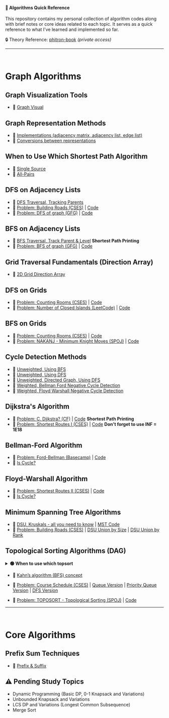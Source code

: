 #### 📖 Algorithms Quick Reference

This repository contains my personal collection of algorithm codes along with brief notes or core ideas related to each topic. It serves as a quick reference to what I’ve learned and implemented so far.

🔒 Theory Reference: [phitron-book](https://phitron.io/phitron-book/introduction-to-algorithms-01)  *(private access)*  

---
<br>

# Graph Algorithms

## Graph Visualization Tools
- 🔗 [Graph Visual](https://csacademy.com/app/graph_editor)

## Graph Representation Methods
- 🔗 [Implementations (adjacency matrix, adjacency list, edge list)](https://github.com/sabbirahmedfahim/Introduction-to-Algorithms/blob/main/WEEK_01/README.md)
- 🔗 [Conversions between representations](https://github.com/sabbirahmedfahim/Introduction-to-Algorithms/blob/main/WEEK_04/README.md)

## When to Use Which Shortest Path Algorithm
- 🔗 [Single Source](https://github.com/sabbirahmedfahim/Introduction-to-Algorithms/blob/main/WEEK_02/module_7/0_why_bellman_ford_algorithm.markdown)
- 🔗 [All-Pairs](https://github.com/sabbirahmedfahim/Introduction-to-Algorithms/blob/main/WEEK_02/module_7/3_why_floyd_warshall.markdown)

## DFS on Adjacency Lists
- 🔗 [DFS Traversal, Tracking Parents](https://github.com/sabbirahmedfahim/Introduction-to-Algorithms/blob/main/WEEK_01/module_3/2_dfs.cpp)
- 🔗 [Problem: Building Roads (CSES)](https://cses.fi/problemset/task/1666/) | [Code](https://github.com/sabbirahmedfahim/Introduction-to-Algorithms/blob/main/CP-Code/Building_Roads__DFS.cpp)
- 🔗 [Problem: DFS of graph (GFG)](https://www.geeksforgeeks.org/problems/depth-first-traversal-for-a-graph/1) | [Code](https://github.com/sabbirahmedfahim/Introduction-to-Algorithms/blob/main/CP-Code/dfs_of_graph__gfg.cpp)

## BFS on Adjacency Lists
- 🔗 [BFS Traversal, Track Parent & Level](https://github.com/sabbirahmedfahim/Introduction-to-Algorithms/blob/main/WEEK_01/module_2/12_bfs_shortest_path_printing.cpp) **Shortest Path Printing**
- 🔗 [Problem: BFS of graph (GFG)](https://www.geeksforgeeks.org/problems/bfs-traversal-of-graph/1?utm_source=geeksforgeeks&utm_medium=ml_article_practice_tab&utm_campaign=article_practice_tab) | [Code](https://github.com/sabbirahmedfahim/Introduction-to-Algorithms/blob/main/CP-Code/bfs_of_graph__gfg.cpp)

## Grid Traversal Fundamentals (Direction Array)
- 🔗 [2D Grid Direction Array](https://github.com/sabbirahmedfahim/Introduction-to-Algorithms/blob/main/WEEK_01/module_3/3_2D_grid.markdown)

## DFS on Grids
- 🔗 [Problem: Counting Rooms (CSES)](https://cses.fi/problemset/task/1192) | [Code](https://github.com/sabbirahmedfahim/Introduction-to-Algorithms/blob/main/CP-Code/Counting_Rooms__DFS.cpp)
- 🔗 [Problem: Number of Closed Islands (LeetCode)](https://leetcode.com/problems/number-of-closed-islands/description/) | [Code](https://github.com/sabbirahmedfahim/Introduction-to-Algorithms/blob/main/CP-Code/Number_of_Closed_Islands__LeetCode.cpp)

## BFS on Grids
- 🔗 [Problem: Counting Rooms (CSES)](https://cses.fi/problemset/task/1192) | [Code](https://github.com/sabbirahmedfahim/Introduction-to-Algorithms/blob/main/CP-Code/Counting_Rooms__BFS.cpp)
- 🔗 [Problem: NAKANJ - Minimum Knight Moves (SPOJ)](https://www.spoj.com/problems/NAKANJ/) | [Code](https://github.com/sabbirahmedfahim/Introduction-to-Algorithms/blob/main/CP-Code/Minimum_Knight_moves__BFS.cpp) 

## Cycle Detection Methods
- 🔗 [Unweighted, Using BFS](https://github.com/sabbirahmedfahim/Introduction-to-Algorithms/blob/main/WEEK_02/module_5/1_cycle_detect_using_bfs.cpp)
- 🔗 [Unweighted, Using DFS](https://github.com/sabbirahmedfahim/Introduction-to-Algorithms/blob/main/WEEK_02/module_5/2_cycle_detect_using_dfs.cpp)
- 🔗 [Unweighted, Directed Graph, Using DFS](https://github.com/sabbirahmedfahim/Introduction-to-Algorithms/blob/main/WEEK_02/module_5/4_cycle_detect_in_directed_graph.cpp)
- 🔗 [Weighted, Bellman Ford Negative Cycle Detection](https://github.com/sabbirahmedfahim/Introduction-to-Algorithms/blob/main/WEEK_02/module_7/2_detect_negative_cycle.cpp)
- 🔗 [Weighted, Floyd Warshall Negative Cycle Detection](https://github.com/sabbirahmedfahim/Introduction-to-Algorithms/blob/main/WEEK_02/module_7/8_is_cycle.cpp)


## Dijkstra's Algorithm
- 🔗 [Problem: C. Dijkstra? (CF)](https://codeforces.com/contest/20/problem/C) | [Code](https://github.com/sabbirahmedfahim/Introduction-to-Algorithms/blob/main/CP-Code/C_Dijkstra__CF.cpp) **Shortest Path Printing**
- 🔗 [Problem: Shortest Routes I (CSES)](https://cses.fi/problemset/task/1671/) | [Code](https://github.com/sabbirahmedfahim/Introduction-to-Algorithms/blob/main/CP-Code/Shortest_Routes_I__Dijkstra.cpp) **Don't forget to use INF = 1E18**

## Bellman-Ford Algorithm
- 🔗 [Problem: Ford-Bellman (Basecamp)](https://basecamp.eolymp.com/en/problems/1453) | [Code](https://github.com/sabbirahmedfahim/Introduction-to-Algorithms/blob/main/CP-Code/Ford_Bellman__Bellman_Ford.cpp) 
- 🔗 [Is Cycle?](https://github.com/sabbirahmedfahim/Introduction-to-Algorithms/blob/main/WEEK_02/module_7/2_detect_negative_cycle.cpp) 

## Floyd-Warshall Algorithm
- 🔗 [Problem: Shortest Routes II (CSES)](https://cses.fi/problemset/task/1672/) | [Code](https://github.com/sabbirahmedfahim/Introduction-to-Algorithms/blob/main/CP-Code/Shortest_Routes_II__Floyd_Warshall.cpp) 
- 🔗 [Is Cycle?](https://github.com/sabbirahmedfahim/Introduction-to-Algorithms/blob/main/WEEK_02/module_7/8_is_cycle.cpp)

## Minimum Spanning Tree Algorithms
- 🔗 [DSU, Kruskals - all you need to know](https://github.com/sabbirahmedfahim/Introduction-to-Algorithms/blob/main/WEEK_03/module_11/README.md) | [MST Code](https://github.com/sabbirahmedfahim/Introduction-to-Algorithms/blob/main/WEEK_03/module_11/2_minimum_spanning_tree.cpp)
- 🔗 [Problem: Building Roads (CSES)](https://cses.fi/problemset/task/1666/) | [DSU Union by Size](https://github.com/sabbirahmedfahim/Introduction-to-Algorithms/blob/main/CP-Code/Building_Roads__DSU_Union_By_Size.cpp) | [DSU Union by Rank](https://github.com/sabbirahmedfahim/Introduction-to-Algorithms/blob/main/CP-Code/Building_Roads__DSU_Union_By_Rank.cpp)

## Topological Sorting Algorithms  (DAG)

<details>
<summary><strong>🟢 When to use which topsort</strong></summary>

DFS-based topo sort and BFS with a queue (Kahn’s algorithm) both detect cycles in DAGs while generating topological order, and BFS with a priority queue does the same but gives the **lexicographically smallest** order.

</details>

- 🔗 [Kahn’s algorithm (BFS) concept](https://www.geeksforgeeks.org/topological-sorting-indegree-based-solution/)
  
- 🔗 [Problem: Course Schedule (CSES)](https://cses.fi/problemset/task/1679/) | [Queue Version](https://github.com/sabbirahmedfahim/Introduction-to-Algorithms/blob/main/CP-Code/Course_Schedule___Topological_Sort_Queue_CSES.cpp) | [Priority Queue Version](https://github.com/sabbirahmedfahim/Introduction-to-Algorithms/blob/main/CP-Code/Course_Schedule___Topological_Sort_PriorityQueue_CSES.cpp) | [DFS Version](https://github.com/sabbirahmedfahim/Introduction-to-Algorithms/blob/main/CP-Code/Course_Schedule___Topological_Sort_DFS_Stack_CSES.cpp)
- 🔗 [Problem: TOPOSORT - Topological Sorting (SPOJ)](https://www.spoj.com/problems/TOPOSORT/) | [Code](https://github.com/sabbirahmedfahim/Introduction-to-Algorithms/blob/main/CP-Code/Topological_Sorting__SPOJ.cpp)

---

<br>

# Core Algorithms

## Prefix Sum Techniques
- 🔗 [Prefix & Suffix](https://github.com/sabbirahmedfahim/Basic-Data-Structures/blob/main/WEEK_01/week01_day02/equilibrium_index.cpp)

## ⚠️ Pending Study Topics
- Dynamic Programming (Basic DP, 0-1 Knapsack and Variations)
- Unbounded Knapsack and Variations
- LCS DP and Variations (Longest Common Subsequence)
- Merge Sort